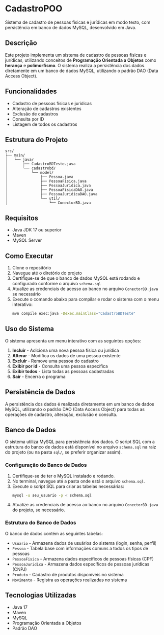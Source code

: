 # CadastroPOO

Sistema de cadastro de pessoas físicas e jurídicas em modo texto, com persistência em banco de dados MySQL, desenvolvido em Java.

## Descrição

Este projeto implementa um sistema de cadastro de pessoas físicas e jurídicas, utilizando conceitos de **Programação Orientada a Objetos** como **herança** e **polimorfismo**. O sistema realiza a persistência dos dados diretamente em um banco de dados MySQL, utilizando o padrão DAO (Data Access Object).

## Funcionalidades

- Cadastro de pessoas físicas e jurídicas
- Alteração de cadastros existentes
- Exclusão de cadastros
- Consulta por ID
- Listagem de todos os cadastros

## Estrutura do Projeto

```
src/
├── main/
│   └── java/
│       ├── CadastroBDTeste.java
│       └── cadastrobd/
│           └── model/
│               ├── Pessoa.java
│               ├── PessoaFisica.java
│               ├── PessoaJuridica.java
│               ├── PessoaFisicaDAO.java
│               ├── PessoaJuridicaDAO.java
│               └── util/
│                   └── ConectorBD.java
```

## Requisitos

- Java JDK 17 ou superior
- Maven
- MySQL Server

## Como Executar

1. Clone o repositório
2. Navegue até o diretório do projeto
3. Certifique-se de que o banco de dados MySQL está rodando e configurado conforme o arquivo `schema.sql`
4. Atualize as credenciais de acesso ao banco no arquivo `ConectorBD.java` se necessário
5. Execute o comando abaixo para compilar e rodar o sistema com o menu interativo:
   ```bash
   mvn compile exec:java -Dexec.mainClass="CadastroBDTeste"
   ```

## Uso do Sistema

O sistema apresenta um menu interativo com as seguintes opções:

1. **Incluir** - Adiciona uma nova pessoa física ou jurídica
2. **Alterar** - Modifica os dados de uma pessoa existente
3. **Excluir** - Remove uma pessoa do cadastro
4. **Exibir por id** - Consulta uma pessoa específica
5. **Exibir todos** - Lista todas as pessoas cadastradas
0. **Sair** - Encerra o programa

## Persistência de Dados

A persistência dos dados é realizada diretamente em um banco de dados MySQL, utilizando o padrão DAO (Data Access Object) para todas as operações de cadastro, alteração, exclusão e consulta.

## Banco de Dados

O sistema utiliza MySQL para persistência dos dados. O script SQL com a estrutura do banco de dados está disponível no arquivo `schema.sql` na raiz do projeto (ou na pasta `sql/`, se preferir organizar assim).

### Configuração do Banco de Dados

1. Certifique-se de ter o MySQL instalado e rodando.
2. No terminal, navegue até a pasta onde está o arquivo `schema.sql`.
3. Execute o script SQL para criar as tabelas necessárias:
   ```bash
   mysql -u seu_usuario -p < schema.sql
   ```
4. Atualize as credenciais de acesso ao banco no arquivo `ConectorBD.java` do projeto, se necessário.

### Estrutura do Banco de Dados

O banco de dados contém as seguintes tabelas:
- `Usuario` - Armazena dados de usuários do sistema (login, senha, perfil)
- `Pessoa` - Tabela base com informações comuns a todos os tipos de pessoas
- `PessoaFisica` - Armazena dados específicos de pessoas físicas (CPF)
- `PessoaJuridica` - Armazena dados específicos de pessoas jurídicas (CNPJ)
- `Produto` - Cadastro de produtos disponíveis no sistema
- `Movimento` - Registra as operações realizadas no sistema

## Tecnologias Utilizadas

- Java 17
- Maven
- MySQL
- Programação Orientada a Objetos
- Padrão DAO
